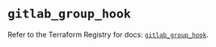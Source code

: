 # `gitlab_group_hook`

Refer to the Terraform Registry for docs: [`gitlab_group_hook`](https://registry.terraform.io/providers/gitlabhq/gitlab/17.5.0/docs/resources/group_hook).
